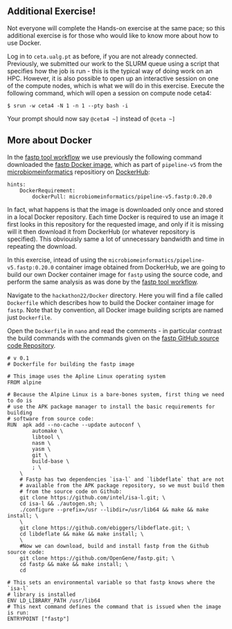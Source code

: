 ## Additional Exercise!

Not everyone will complete the Hands-on exercise at the same pace; so this additional exercise is for those who would like to know more about how to use Docker.

Log in to `ceta.ualg.pt` as before, if you are not already connected. Previously, we submitted our work to the SLURM queue using a script that specifies how the job is run - this is the typical way of doing work on an HPC. However, it is also possible to open up an interactive session on one of the compute nodes, which is what we will do in this exercise. Execute the following command, which will open a session on compute node ceta4:

```
$ srun -w ceta4 -N 1 -n 1 --pty bash -i

```

Your prompt should now say `@ceta4 ~]` instead of `@ceta ~]`

## More about Docker
In the [fastp tool workflow](tools/fastp/fastp.cwl) we use previously the following command downloaded the [fastp Docker image](https://hub.docker.com/r/microbiomeinformatics/pipeline-v5.fastp), which as part of `pipeline-v5` from the [microbiomeinformatics](https://hub.docker.com/u/microbiomeinformatics) repositiory on [DockerHub](https://hub.docker.com/): 

```
hints:
    DockerRequirement:
        dockerPull: microbiomeinformatics/pipeline-v5.fastp:0.20.0
```

In fact, what happens is that the image is downloaded only once and stored in a local Docker repository. Each time Docker is required to use an image it first looks in this repository for the requested image, and only if it is missing will it then download it from DockerHub (or whatever repository is specified). This obviouisly same a lot of unnecessary bandwidth and time in repeating the download.

In this exercise, intead of using the `microbiomeinformatics/pipeline-v5.fastp:0.20.0` container image obtained from DockerHub, we are going to build our own Docker container image for `fastp` using the source code, and perform the same analysis as was done by the [fastp tool workflow](tools/fastp/fastp.cwl).

Navigate to the `hackathon22/Docker` directory. Here you will find a file called `Dockerfile` which describes how to build the Docker container image for `fastp`. Note that by convention, all Docker image building scripts are named just `Dockerfile`.

Open the `Dockerfile` in `nano` and read the comments - in particular contrast the build commands with the commands given on the [fastp GitHub source code Repository](https://github.com/OpenGene/fastp#or-compile-from-source).

```
# v 0.1
# Dockerfile for building the fastp image

# This image uses the Apline Linux operating system
FROM alpine

# Because the Alpine Linux is a bare-bones system, first thing we need to do is
# use the APK package manager to install the basic requirements for building
# software from source code:
RUN  apk add --no-cache --update autoconf \
        automake \
        libtool \ 
        nasm \
        yasm \
        git \
        build-base \
        ; \
    \
    # Fastp has two dependencies `isa-l` and `libdeflate` that are not
    # available from the APK package repository, so we must build them
    # from the source code on Github:
    git clone https://github.com/intel/isa-l.git; \
    cd isa-l && ./autogen.sh; \
    ./configure --prefix=/usr --libdir=/usr/lib64 && make && make install; \
    \
    git clone https://github.com/ebiggers/libdeflate.git; \
    cd libdeflate && make && make install; \
    \
    #Now we can download, build and install fastp from the Github source code:
    git clone https://github.com/OpenGene/fastp.git; \
    cd fastp && make && make install; \
    cd

# This sets an environmental variable so that fastp knows where the `isa-l`
# library is installed
ENV LD_LIBRARY_PATH /usr/lib64
# This next command defines the command that is issued when the image is run:
ENTRYPOINT ["fastp"]
```





        
        
